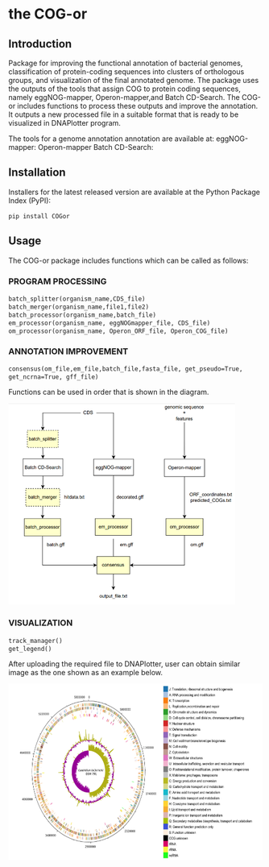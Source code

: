 # the COG-or

## Introduction
Package for improving the functional annotation of bacterial genomes, classification of protein-coding sequences into clusters of orthologous groups, and visualization 
of the final annotated genome. The package uses the outputs of the tools that assign COG to protein
coding sequences, namely eggNOG-mapper, Operon-mapper,and Batch CD-Search. The COG-or includes functions to 
process these outputs and improve the annotation. It outputs a new processed file in a suitable format 
that is ready to be visualized in DNAPlotter program. 

The tools for a genome annotation annotation are available at:
eggNOG-mapper:
Operon-mapper
Batch CD-Search:

## Installation 
Installers for the latest released version are available at the Python Package Index (PyPI):

```
pip install COGor
```

## Usage
The COG-or package includes functions which can be called as follows:

### PROGRAM PROCESSING

```
batch_splitter(organism_name,CDS_file)
batch_merger(organism_name,file1,file2)
batch_processor(organism_name,batch_file)
em_processor(organism_name, eggNOGmapper_file, CDS_file)
om_processor(organism_name, Operon_ORF_file, Operon_COG_file)
```

### ANNOTATION IMPROVEMENT
```
consensus(om_file,em_file,batch_file,fasta_file, get_pseudo=True, get_ncrna=True, gff_file)
```

Functions can be used in order that is shown in the diagram.

<img src="diagram.png" width="450" height="400">

### VISUALIZATION
```
track_manager()
get_legend()
```

After uploading the required file to DNAPlotter, user can obtain similar image as the one shown as an example below.

<img src="genome_map.png" width="600" height="350">
